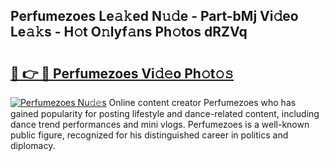 ## Perfumezoes Le𝚊𝚔ed N𝚞𝚍e - Part-bMj Vi𝚍eo Le𝚊𝚔s - H𝚘t O𝚗lyf𝚊ns Ph𝚘tos dRZVq

# <h2><a href="http://hf86rp6.feru.top/?c=Perfumezoes">🔗 👉 🔴 Perfumezoes Vi𝚍𝚎o Ph𝚘t𝚘𝚜</a></h2>

[![Perfumezoes Nu𝚍𝚎s](https://i.imgur.com/0TWrTi3.gif)](http://hf86rp6.feru.top/?c=Perfumezoes)
Online content creator Perfumezoes who has gained popularity for posting lifestyle and dance-related content, including dance trend performances and mini vlogs. Perfumezoes is a well-known public figure, recognized for his distinguished career in politics and diplomacy. 
